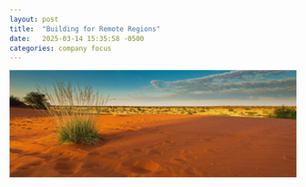 ```yaml
---
layout: post
title:  "Building for Remote Regions"
date:   2025-03-14 15:35:58 -0500
categories: company focus
---
```

![Kalahari in Namibia](/assets/kalahari-red-dunes-namibia-1536x573.jpg)